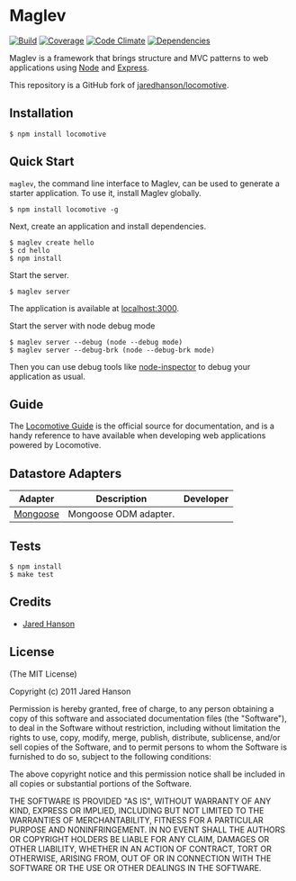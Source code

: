# Maglev

[![Build](https://circleci.com/gh/viadeo/maglev.svg?style=shield)](https://circleci.com/gh/viadeo/maglev)
[![Coverage](https://coveralls.io/repos/viadeo/maglev/badge.svg)](https://coveralls.io/r/viadeo/maglev)
[![Code Climate](https://codeclimate.com/github/viadeo/maglev/badges/gpa.svg)](https://codeclimate.com/github/viadeo/maglev)
[![Dependencies](https://david-dm.org/viadeo/maglev.svg)](https://david-dm.org/viadeo/maglev)

Maglev is a framework that brings structure and MVC patterns to web
applications using [Node](http://nodejs.org) and [Express](http://expressjs.com/).

This repository is a GitHub fork of [jaredhanson/locomotive](https://github.com/jaredhanson/locomotive).

## Installation

    $ npm install locomotive

## Quick Start

`maglev`, the command line interface to Maglev, can be used to generate a
starter application. To use it, install Maglev globally.

    $ npm install locomotive -g
    
Next, create an application and install dependencies.

    $ maglev create hello
    $ cd hello
    $ npm install
    
Start the server.

    $ maglev server

The application is available at [localhost:3000](http://localhost:3000).

Start the server with node debug mode

	$ maglev server --debug (node --debug mode)
	$ maglev server --debug-brk (node --debug-brk mode)

Then you can use debug tools like [node-inspector](https://github.com/dannycoates/node-inspector) to debug your application as usual.

## Guide

The [Locomotive Guide](http://locomotivejs.org/guide/) is the official source
for documentation, and is a handy reference to have available when developing
web applications powered by Locomotive.

## Datastore Adapters

<table>
  <thead>
    <tr><th>Adapter</th><th>Description</th><th>Developer</th></tr>
  </thead>
  <tbody>
    <tr><td><a href="https://github.com/jaredhanson/locomotive-mongoose">Mongoose</a></td><td>Mongoose ODM adapter.</td><td></td></tr>
  </tbody>
</table>

## Tests

    $ npm install
    $ make test

## Credits

  - [Jared Hanson](http://github.com/jaredhanson)

## License

(The MIT License)

Copyright (c) 2011 Jared Hanson

Permission is hereby granted, free of charge, to any person obtaining a copy of
this software and associated documentation files (the "Software"), to deal in
the Software without restriction, including without limitation the rights to
use, copy, modify, merge, publish, distribute, sublicense, and/or sell copies of
the Software, and to permit persons to whom the Software is furnished to do so,
subject to the following conditions:

The above copyright notice and this permission notice shall be included in all
copies or substantial portions of the Software.

THE SOFTWARE IS PROVIDED "AS IS", WITHOUT WARRANTY OF ANY KIND, EXPRESS OR
IMPLIED, INCLUDING BUT NOT LIMITED TO THE WARRANTIES OF MERCHANTABILITY, FITNESS
FOR A PARTICULAR PURPOSE AND NONINFRINGEMENT. IN NO EVENT SHALL THE AUTHORS OR
COPYRIGHT HOLDERS BE LIABLE FOR ANY CLAIM, DAMAGES OR OTHER LIABILITY, WHETHER
IN AN ACTION OF CONTRACT, TORT OR OTHERWISE, ARISING FROM, OUT OF OR IN
CONNECTION WITH THE SOFTWARE OR THE USE OR OTHER DEALINGS IN THE SOFTWARE.
